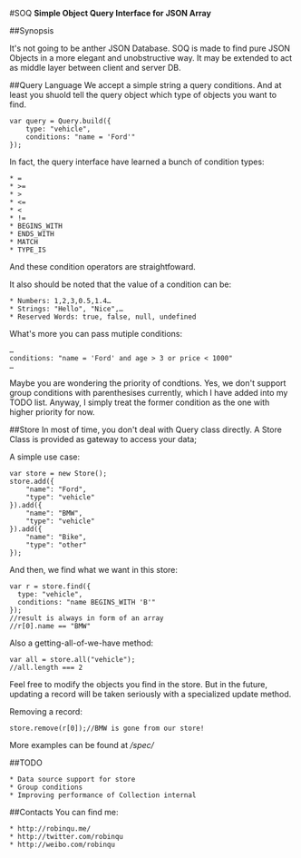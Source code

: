 #SOQ
**Simple Object Query Interface for JSON Array**

##Synopsis

It's not going to be anther JSON Database. SOQ is made to find pure JSON Objects in a more elegant and unobstructive way. It may be extended to act as middle layer between client and server DB.

##Query Language
We accept a simple string a query conditions. And at least you shuold tell the query object which type of objects you want to find.

	var query = Query.build({
		type: "vehicle",
		conditions: "name = 'Ford'"
	});
	
In fact, the query interface have learned a bunch of condition types:

	* =
	* >=
	* >
	* <=
	* <
	* !=
	* BEGINS_WITH
	* ENDS_WITH
	* MATCH
	* TYPE_IS

And these condition operators are straightfoward.

It also should be noted that the value of a condition can be:

	* Numbers: 1,2,3,0.5,1.4…
	* Strings: "Hello", "Nice",…
	* Reserved Words: true, false, null, undefined
	
What's more you can pass mutiple conditions:

	…
	conditions: "name = 'Ford' and age > 3 or price < 1000"
	…
	
Maybe you are wondering the priority of condtions. Yes, we don't support group conditions with parenthesises currently, which I have added into my TODO list. Anyway, I simply treat the former condition as the one with higher priority for now.

##Store
In most of time, you don't deal with Query class directly. A Store Class is provided as gateway to access your data;

A simple use case:

	var store = new Store();
	store.add({
		"name": "Ford",
		"type": "vehicle"
	}).add({
		"name": "BMW",
		"type": "vehicle"
    }).add({
		"name": "Bike",
		"type": "other"
    });

And then, we find what we want in this store:

    var r = store.find({
      type: "vehicle",
      conditions: "name BEGINS_WITH 'B'"
    });
    //result is always in form of an array
    //r[0].name == "BMW"

Also a getting-all-of-we-have method:
	
	var all = store.all("vehicle");
	//all.length === 2

Feel free to modify the objects you find in the store. But in the future, updating a record will be taken seriously with a specialized update method.

Removing a record:
	
	store.remove(r[0]);//BMW is gone from our store!
	
More examples can be found at */spec/*
	
##TODO

	* Data source support for store
	* Group conditions
	* Improving performance of Collection internal
	
##Contacts
You can find me:

	* http://robinqu.me/
	* http://twitter.com/robinqu
	* http://weibo.com/robinqu
	